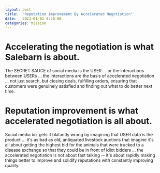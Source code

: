```yaml
---
layout: post
title:  "Reputation Improvement By Accelerated Negotiation"
date:   2023-01-01 4:30:00
categories: mission
---
```


# Accelerating the negotiation is what Salebarn is about.

The SECRET SAUCE of social media is the USER ... or the interactions between USERs ... the interactions are the basis of accelerated negotiation ... not just search, but closing deals, fulfilling orders, ensuring that customers were genuinely satisfied and finding out what to do better next time.

# Reputation improvement is what accelerated negotiation is all about. 

Social media biz gets it blatantly wrong by imagining that USER data is the product ... it's as bad as old, antiquated livestock auctions that imagine it's all about getting the highest bid for the animals that were trucked to a disease exchange so that they could be in front of idiot bidders ... the accelerated negotiation is not about fast talking -- it's about rapidly making things better to improve and solidify reputations with constantly improving quality.
